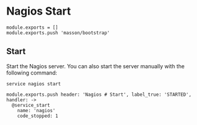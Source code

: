 
# Nagios Start

    module.exports = []
    module.exports.push 'masson/bootstrap'

## Start

Start the Nagios server. You can also start the server
manually with the following command:

```
service nagios start
```

    module.exports.push header: 'Nagios # Start', label_true: 'STARTED', handler: ->
      @service_start
        name: 'nagios'
        code_stopped: 1

